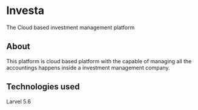 # Investa
The Cloud based investment management platform
## About

This platform is cloud based platform with the capable of managing all the accountings happens inside a investment management company.

## Technologies used

Larvel 5.6
